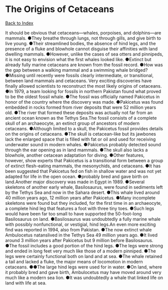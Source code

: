 # The Origins of Cetaceans
[Back to Index](https://github.com/windows10010/tpoExtractor/blob/master/README.md)

It should be obvious that cetaceans—whales, porpoises, and dolphins—are mammals. ●They breathe through lungs, not through gills, and give birth to live young.
●Their streamlined bodies, the absence of hind legs, and the presence of a fluke and blowhole cannot disguise their affinities with land dwelling mammals. ●However, unlike the cases of sea otters and pinnipeds, 
it is not easy to envision what the first whales looked like. ●Extinct but already fully marine cetaceans are known from the fossil record. ●How was the gap between a walking mammal and a swimming whale bridged?
●Missing until recently were fossils clearly intermediate, or transitional, between land mammals and cetaceans.        Very exciting discoveries have finally allowed scientists to reconstruct the most likely origins of cetaceans. ●In 1979, a team looking for fossils in northern Pakistan found what proved to be the oldest fossil whale. ●The fossil was officially named Pakicetus in honor of the country where the discovery was made. ●Pakicetus was found embedded in rocks formed from river deposits that were 52 million years old. ●The river that formed these deposits was actually not far from an ancient ocean known as the Tethys Sea.The fossil consists of a complete skull of an archaeocyte, an extinct group of ancestors of modern cetaceans. ●Although limited to a skull, the Pakicetus fossil provides details on the origins of cetaceans. ●The skull is cetacean-like but its jawbones lack the enlarged space that is filled with fat or oil and used for receiving underwater sound in modern whales. ●Pakicetus probably detected sound through the ear opening as in land mammals. ●The skull also lacks a blowhole, another cetacean adaptation for diving. ●Other features, however, show experts that Pakicetus is a transitional form between a group of extinct flesh-eating mammals, the mesonychids, and cetaceans. ●It has been suggested that Pakicetus fed on fish in shallow water and was not yet adapted for life in the open ocean. ●probably bred and gave birth on land.Another major discovery was made in Egypt in 1989. ●Several skeletons of another early whale, Basilosaurus, were found in sediments left by the Tethys Sea and now in the Sahara desert. ●This whale lived around 40 million years ago, 12 million years after Pakicetus. ●Many incomplete skeletons were found but they included, for the first time in an archaeocyte, a complete hind leg that features a foot with three tiny toes. ●Such legs would have been far too small to have supported the 50-foot-long Basilosaurus on land. ●Basilosaurus was undoubtedly a fully marine whale with possibly nonfunctional, or vestigial, hind legs.An even more exciting find was reported in 1994, also from Pakistan. ●The now extinct whale Ambulocetus natanslived in the Tethys Sea 49 million years ago. ●It lived around 3 million years after Pakicetus but 9 million before Basilosaurus. ●The fossil includes a good portion of the hind legs. ●The legs were strong and ended in long feet very much like those of a modern pinniped. ●The legs were certainly functional both on land and at sea. ●The whale retained a tail and lacked a fluke, the major means of locomotion in modern cetaceans. ●●The large hind legs were used for in water. ●On land, where it probably bred and gave birth, Ambulocetus may have moved around very much like a modern sea lion. ●It was undoubtedly a whale that linked life on land with life at sea.